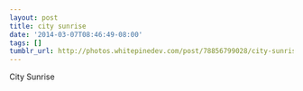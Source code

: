 ```yaml
---
layout: post
title: city sunrise
date: '2014-03-07T08:46:49-08:00'
tags: []
tumblr_url: http://photos.whitepinedev.com/post/78856799028/city-sunrise
---
```

City Sunrise
